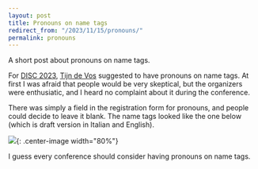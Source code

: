 ```yaml
---
layout: post
title: Pronouns on name tags
redirect_from: "/2023/11/15/pronouns/"
permalink: pronouns
---
```


A short post about pronouns on name tags. 

For [DISC 2023](https://www.disc-conference.org/wp/disc2023/), 
[Tijn de Vos](https://sites.google.com/view/tijndevos/) suggested to have 
pronouns on name tags. At first I was afraid that people would be very 
skeptical, but the organizers were enthusiatic, and I heard no complaint 
about it during the conference. 

There was simply a field in the registration form for pronouns, and people 
could decide to leave it blank. The name tags looked like the one below 
(which is draft version in Italian and English). 

![](../assets/DISC-name-tag.png){: .center-image width="80%"}

I guess every conference should consider having pronouns on name tags. 

